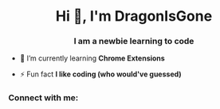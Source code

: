 <h1 align="center">Hi 👋, I'm DragonIsGone</h1>
<h3 align="center">I am a newbie learning to code</h3>

- 🌱 I’m currently learning **Chrome Extensions**

- ⚡ Fun fact **I like coding (who would've guessed)**

<h3 align="left">Connect with me:</h3>
<p align="left">
</p>
